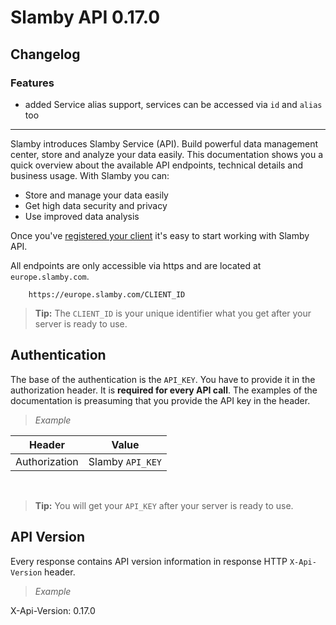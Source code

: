 # Slamby API 0.17.0

## Changelog

### Features

- added Service alias support, services can be accessed via `id` and `alias` too

---

Slamby introduces Slamby Service (API). Build powerful data management center, store and analyze your data easily. This documentation shows you a quick overview about the available API endpoints, technical details and business usage.
With Slamby you can:
* Store and manage your data easily
* Get high data security and privacy
* Use improved data analysis

Once you've
[registered your client](http://slamby.com/register/) it's easy
to start working with Slamby API.

All endpoints are only accessible via https and are located at
`europe.slamby.com`.
```
    https://europe.slamby.com/CLIENT_ID
```

> **Tip:** The `CLIENT_ID` is your unique identifier what you get after your server is ready to use.

## Authentication
The base of the authentication is the `API_KEY`.
You have to provide it in the authorization header. It is **required for every API call**.
The examples of the documentation is preasuming that you provide the API key in the header.

>*Example*
>
Header   |Value
---------|---
Authorization|Slamby `API_KEY`

&nbsp;

>**Tip:** You will get your `API_KEY` after your server is ready to use.

## API Version

Every response contains API version information in response HTTP `X-Api-Version` header.

>*Example*
>
X-Api-Version: 0.17.0

